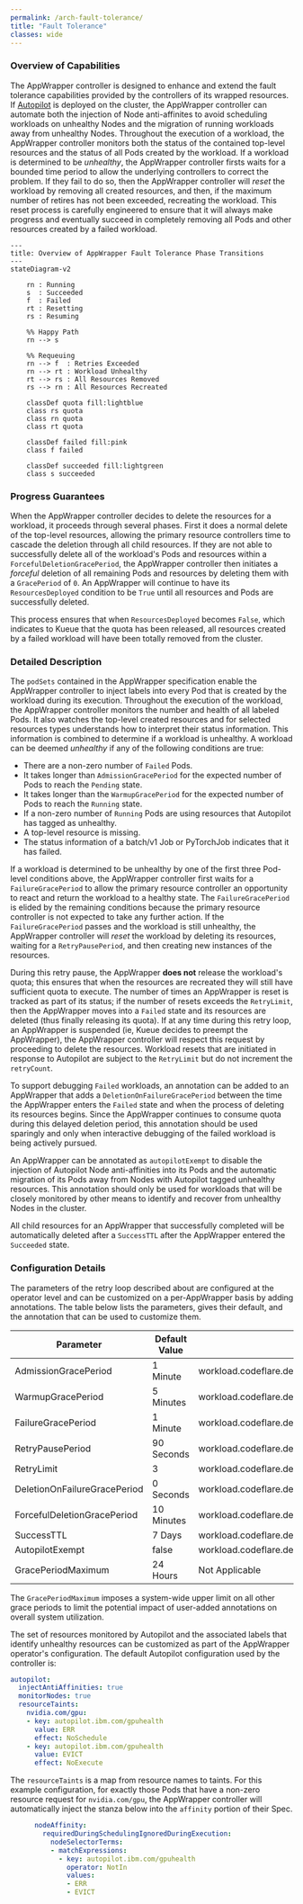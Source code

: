```yaml
---
permalink: /arch-fault-tolerance/
title: "Fault Tolerance"
classes: wide
---
```


### Overview of Capabilities

The AppWrapper controller is designed to enhance and extend the fault
tolerance capabilities provided by the controllers of its wrapped
resources. If [Autopilot](https://github.com/ibm/autopilot) is deployed on the
cluster, the AppWrapper controller can automate both the injection of
Node anti-affinites to avoid scheduling workloads on unhealthy Nodes
and the migration of running workloads away from unhealthy Nodes.
Throughout the execution of a workload, the AppWrapper
controller monitors both the status of the contained top-level
resources and the status of all Pods created by the workload. If a
workload is determined to be *unhealthy*, the AppWrapper controller
firsts waits for a bounded time period to allow the underlying
controllers to correct the problem.  If they fail to do so, then the
AppWrapper controller will *reset* the workload by removing all
created resources, and then, if the maximum number of retires has not
been exceeded, recreating the workload. This reset process is carefully
engineered to ensure that it will always make progress and eventually
succeed in completely removing all Pods and other resources created by
a failed workload.

```mermaid!
---
title: Overview of AppWrapper Fault Tolerance Phase Transitions
---
stateDiagram-v2

    rn : Running
    s  : Succeeded
    f  : Failed
    rt : Resetting
    rs : Resuming

    %% Happy Path
    rn --> s

    %% Requeuing
    rn --> f  : Retries Exceeded
    rn --> rt : Workload Unhealthy
    rt --> rs : All Resources Removed
    rs --> rn : All Resources Recreated

    classDef quota fill:lightblue
    class rs quota
    class rn quota
    class rt quota

    classDef failed fill:pink
    class f failed

    classDef succeeded fill:lightgreen
    class s succeeded
```

### Progress Guarantees

When the AppWrapper controller decides to delete the resources for a
workload, it proceeds through several phases. First it does a normal
delete of the top-level resources, allowing the primary resource
controllers time to cascade the deletion through all child resources.
If they are not able to successfully delete all of the workload's Pods
and resources within a `ForcefulDeletionGracePeriod`, the AppWrapper
controller then initiates a *forceful* deletion of all remaining Pods
and resources by deleting them with a `GracePeriod` of `0`.  An
AppWrapper will continue to have its `ResourcesDeployed` condition to
be `True` until all resources and Pods are successfully deleted.

This process ensures that when `ResourcesDeployed` becomes `False`,
which indicates to Kueue that the quota has been released, all
resources created by a failed workload will have been totally removed
from the cluster.

### Detailed Description

The `podSets` contained in the AppWrapper specification enable the
AppWrapper controller to inject labels into every Pod that is created
by the workload during its execution. Throughout the execution of the
workload, the AppWrapper controller monitors the number and health of
all labeled Pods. It also watches the top-level created resources and
for selected resources types understands how to interpret their status
information. This information is combined to determine if a workload
is unhealthy. A workload can be deemed *unhealthy* if any of the
following conditions are true:
   + There are a non-zero number of `Failed` Pods.
   + It takes longer than `AdmissionGracePeriod` for the expected
     number of Pods to reach the `Pending` state.
   + It takes longer than the `WarmupGracePeriod` for the expected
     number of Pods to reach the `Running` state.
   + If a non-zero number of `Running` Pods are using resources
     that Autopilot has tagged as unhealthy.
   + A top-level resource is missing.
   + The status information of a batch/v1 Job or PyTorchJob indicates
     that it has failed.

If a workload is determined to be unhealthy by one of the first three
Pod-level conditions above, the AppWrapper controller first waits for
a `FailureGracePeriod` to allow the primary resource controller an
opportunity to react and return the workload to a healthy state. The
`FailureGracePeriod` is elided by the remaining conditions because the
primary resource controller is not expected to take any further
action. If the `FailureGracePeriod` passes and the workload is still
unhealthy, the AppWrapper controller will *reset* the workload by
deleting its resources, waiting for a `RetryPausePeriod`, and then
creating new instances of the resources.

During this retry pause, the AppWrapper **does not** release the workload's
quota; this ensures that when the resources are recreated they will still
have sufficient quota to execute.  The number of times an AppWrapper is reset
is tracked as part of its status; if the number of resets exceeds the `RetryLimit`,
then the AppWrapper moves into a `Failed` state and its resources are deleted
(thus finally releasing its quota).  If at any time during this retry loop,
an AppWrapper is suspended (ie, Kueue decides to preempt the AppWrapper),
the AppWrapper controller will respect this request by proceeding to delete
the resources. Workload resets that are initiated in response to Autopilot
are subject to the `RetryLimit` but do not increment the `retryCount`.

To support debugging `Failed` workloads, an annotation can be added to an
AppWrapper that adds a `DeletionOnFailureGracePeriod` between the time the
AppWrapper enters the `Failed` state and when the process of deleting its resources
begins. Since the AppWrapper continues to consume quota during this delayed deletion period,
this annotation should be used sparingly and only when interactive debugging of
the failed workload is being actively pursued.

An AppWrapper can be annotated as `autopilotExempt` to disable the
injection of Autopilot Node anti-affinities into its Pods and the
automatic migration of its Pods away from Nodes with Autopilot tagged
unhealthy resources. This annotation should only be used for workloads
that will be closely monitored by other means to identify and recover from
unhealthy Nodes in the cluster.

All child resources for an AppWrapper that successfully completed will be automatically
deleted after a `SuccessTTL` after the AppWrapper entered the `Succeeded` state.

### Configuration Details

The parameters of the retry loop described about are configured at the operator level
and can be customized on a per-AppWrapper basis by adding annotations.
The table below lists the parameters, gives their default, and the annotation that
can be used to customize them.

| Parameter                    | Default Value | Annotation                                                             |
|------------------------------|---------------|------------------------------------------------------------------------|
| AdmissionGracePeriod         |      1 Minute | workload.codeflare.dev.appwrapper/admissionGracePeriodDuration         |
| WarmupGracePeriod            |     5 Minutes | workload.codeflare.dev.appwrapper/warmupGracePeriodDuration            |
| FailureGracePeriod           |      1 Minute | workload.codeflare.dev.appwrapper/failureGracePeriodDuration           |
| RetryPausePeriod             |    90 Seconds | workload.codeflare.dev.appwrapper/retryPausePeriodDuration             |
| RetryLimit                   |             3 | workload.codeflare.dev.appwrapper/retryLimit                           |
| DeletionOnFailureGracePeriod |     0 Seconds | workload.codeflare.dev.appwrapper/deletionOnFailureGracePeriodDuration |
| ForcefulDeletionGracePeriod  |    10 Minutes | workload.codeflare.dev.appwrapper/forcefulDeletionGracePeriodDuration  |
| SuccessTTL                   |        7 Days | workload.codeflare.dev.appwrapper/successTTLDuration                   |
| AutopilotExempt              |         false | workload.codeflare.dev.appwrapper/autopilotExempt                      |
| GracePeriodMaximum           |      24 Hours | Not Applicable                                                         |

The `GracePeriodMaximum` imposes a system-wide upper limit on all other grace periods to
limit the potential impact of user-added annotations on overall system utilization.

The set of resources monitored by Autopilot and the associated labels that identify unhealthy
resources can be customized as part of the AppWrapper operator's configuration.  The default
Autopilot configuration used by the controller is:
```yaml
autopilot:
  injectAntiAffinities: true
  monitorNodes: true
  resourceTaints:
    nvidia.com/gpu:
    - key: autopilot.ibm.com/gpuhealth
      value: ERR
      effect: NoSchedule
    - key: autopilot.ibm.com/gpuhealth
      value: EVICT
      effect: NoExecute
```

The `resourceTaints` is a map from resource names to taints. For this example
configuration, for exactly those Pods that have a non-zero resource request for
`nvidia.com/gpu`, the AppWrapper controller will automatically inject the stanza below
into the `affinity` portion of their Spec.
```yaml
      nodeAffinity:
        requiredDuringSchedulingIgnoredDuringExecution:
          nodeSelectorTerms:
          - matchExpressions:
            - key: autopilot.ibm.com/gpuhealth
              operator: NotIn
              values:
              - ERR
              - EVICT
```
